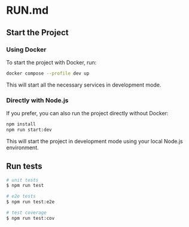 # RUN.md

## Start the Project

### Using Docker

To start the project with Docker, run:

```bash
docker compose --profile dev up
```

This will start all the necessary services in development mode.

### Directly with Node.js

If you prefer, you can also run the project directly without Docker:

```bash
npm install
npm run start:dev
```

This will start the project in development mode using your local Node.js environment.

## Run tests

```bash
# unit tests
$ npm run test

# e2e tests
$ npm run test:e2e

# test coverage
$ npm run test:cov
```